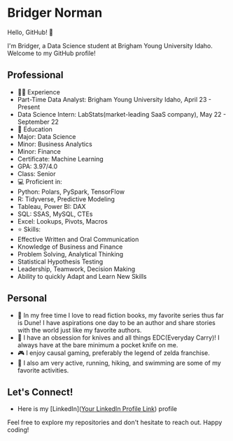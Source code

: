 # Bridger Norman

Hello, GitHub! 👋

I'm Bridger, a Data Science student at Brigham Young University Idaho. Welcome to my GitHub profile!

## Professional

- 👨‍💼 Experience
- Part-Time Data Analyst: Brigham Young University Idaho, April 23 - Present
- Data Science Intern: LabStats(market-leading SaaS company), May 22 - September 22
- 🌱 Education
- Major: Data Science
- Minor: Business Analytics
- Minor: Finance
- Certificate: Machine Learning
- GPA: 3.97/4.0
- Class: Senior
- 💻 Proficient in:
- Python: Polars, PySpark, TensorFlow
- R: Tidyverse, Predictive Modeling
- Tableau, Power BI: DAX
- SQL: SSAS, MySQL, CTEs
- Excel: Lookups, Pivots, Macros
- ⭐ Skills:
- Effective Written and Oral Communication
- Knowledge of Business and Finance
- Problem Solving, Analytical Thinking
- Statistical Hypothesis Testing
- Leadership, Teamwork, Decision Making
- Ability to quickly Adapt and Learn New Skills


## Personal

- 📖 In my free time I love to read fiction books, my favorite series thus far is Dune! I have aspirations one day to be an author and share stories with the world just like my favorite authors.
- 🔪 I have an obsession for knives and all things EDC(Everyday Carry)! I always have at the bare minimum a pocket knife on me.
- 🎮 I enjoy causal gaming, preferably the legend of zelda franchise.
- 👟 I also am very active, running, hiking, and swimming are some of my favorite activities. 


## Let's Connect!

- Here is my [LinkedIn]([Your LinkedIn Profile Link](https://www.linkedin.com/in/bridgernorman/)) profile

Feel free to explore my repositories and don't hesitate to reach out. Happy coding! 
